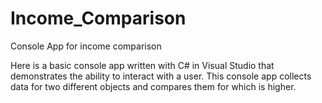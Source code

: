 # Income_Comparison
Console App for income comparison

Here is a basic console app written with C# in Visual Studio that demonstrates the ability to interact with a user. This console app collects data for two different objects and compares them for which is higher.
